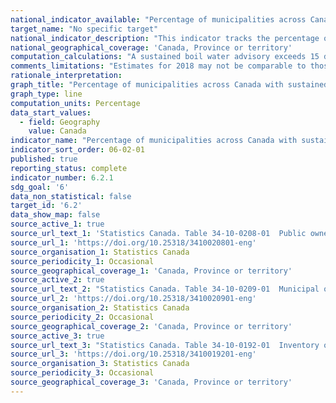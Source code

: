 ```yaml
---
national_indicator_available: "Percentage of municipalities across Canada with sustained boil water advisories per year"
target_name: "No specific target"
national_indicator_description: "This indicator tracks the percentage of municipalities across Canada with sustained boil water advisories per year"
national_geographical_coverage: 'Canada, Province or territory' 
computation_calculations: "A sustained boil water advisory exceeds 15 days in duration."
comments_limitations: "Estimates for 2018 may not be comparable to those for 2016 due to improved coverage and definitions as well as changes in survey methodology."
rationale_interpretation:
graph_title: "Percentage of municipalities across Canada with sustained boil water advisories per year"
graph_type: line
computation_units: Percentage
data_start_values:
  - field: Geography
    value: Canada
indicator_name: "Percentage of municipalities across Canada with sustained boil water advisories per year"
indicator_sort_order: 06-02-01
published: true
reporting_status: complete
indicator_number: 6.2.1
sdg_goal: '6'
data_non_statistical: false
target_id: '6.2'
data_show_map: false
source_active_1: true
source_url_text_1: 'Statistics Canada. Table 34-10-0208-01  Public owners of potable water assets by drinking water advisories that exceeded 15 days, Infrastructure Canada'
source_url_1: 'https://doi.org/10.25318/3410020801-eng'
source_organisation_1: Statistics Canada
source_periodicity_1: Occasional
source_geographical_coverage_1: 'Canada, Province or territory'
source_active_2: true
source_url_text_2: "Statistics Canada. Table 34-10-0209-01  Municipal owners of potable water assets by drinking water advisories that exceeded 15 days, urban and rural, and population size, Infrastructure Canada"
source_url_2: 'https://doi.org/10.25318/3410020901-eng'
source_organisation_2: Statistics Canada
source_periodicity_2: Occasional
source_geographical_coverage_2: 'Canada, Province or territory'
source_active_3: true
source_url_text_3: "Statistics Canada. Table 34-10-0192-01  Inventory of publicly owned potable water assets, Infrastructure Canada"
source_url_3: 'https://doi.org/10.25318/3410019201-eng'
source_organisation_3: Statistics Canada
source_periodicity_3: Occasional
source_geographical_coverage_3: 'Canada, Province or territory'
---
```

